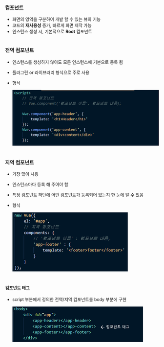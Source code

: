 ### 컴포넌트 
- 화면의 영역을 구분하여 개발 할 수 있는 뷰의 기능 
- 코드의 **재사용성** 증가, 빠르게 화면 제작 가능 
- 인스턴스 생성 시, 기본적으로 **Root** 컴포넌트 
#
### 전역 컴포넌트 
- 인스턴스를 생성하지 않아도 모든 인스턴스에 기본으로 등록 됨 
- 플러그린 or 라이브러리 형식으로 주로 사용 
- 형식    
  
  <img src="/Vue/img/전역컴포넌트.png">
#  
### 지역 컴포넌트 
- 가장 많이 사용 
- 인스턴스마다 등록 해 주어야 함 
- 특정 컴포넌트 하단에 어떤 컴포넌트가 등록되어 있는지 한 눈에 알 수 있음 
- 형식    
  
  <img src="/Vue/img/지역컴포넌트.png">
 #
 #### 컴포넌트 태그 
 - script 부분에서 정의한 전역/지역 컴포넌트를 body 부분에 구현   
  
   <img src="/Vue/img/컴포넌트태그.png">


